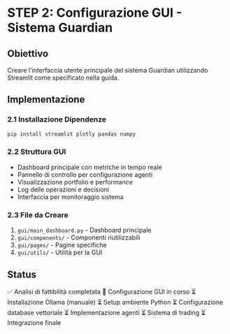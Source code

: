 # STEP 2: Configurazione GUI - Sistema Guardian

## Obiettivo
Creare l'interfaccia utente principale del sistema Guardian utilizzando Streamlit come specificato nella guida.

## Implementazione

### 2.1 Installazione Dipendenze
```bash
pip install streamlit plotly pandas numpy
```

### 2.2 Struttura GUI
- Dashboard principale con metriche in tempo reale
- Pannello di controllo per configurazione agenti
- Visualizzazione portfolio e performance
- Log delle operazioni e decisioni
- Interfaccia per monitoraggio sistema

### 2.3 File da Creare
1. `gui/main_dashboard.py` - Dashboard principale
2. `gui/components/` - Componenti riutilizzabili
3. `gui/pages/` - Pagine specifiche
4. `gui/utils/` - Utilità per la GUI

## Status
✅ Analisi di fattibilità completata
🔄 Configurazione GUI in corso
⏳ Installazione Ollama (manuale)
⏳ Setup ambiente Python
⏳ Configurazione database vettoriale
⏳ Implementazione agenti
⏳ Sistema di trading
⏳ Integrazione finale